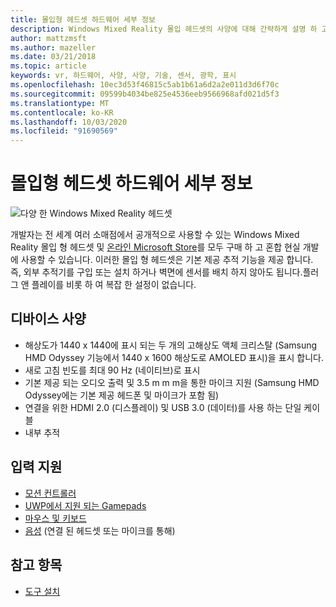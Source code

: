 ```yaml
---
title: 몰입형 헤드셋 하드웨어 세부 정보
description: Windows Mixed Reality 몰입 헤드셋의 사양에 대해 간략하게 설명 하 고 내부 추적을 사용 하 여 VR를 제공 합니다 (외부 설치 필요 없음).
author: mattzmsft
ms.author: mazeller
ms.date: 03/21/2018
ms.topic: article
keywords: vr, 하드웨어, 사양, 사양, 기술, 센서, 광학, 표시
ms.openlocfilehash: 10ec3d53f46815c5ab1b61a6d2a2e011d3d6f70c
ms.sourcegitcommit: 09599b4034be825e4536eeb9566968afd021d5f3
ms.translationtype: MT
ms.contentlocale: ko-KR
ms.lasthandoff: 10/03/2020
ms.locfileid: "91690569"
---
```

# <a name="immersive-headset-hardware-details"></a>몰입형 헤드셋 하드웨어 세부 정보

![다양 한 Windows Mixed Reality 헤드셋](images/MR-headsets.png)

개발자는 전 세계 여러 소매점에서 공개적으로 사용할 수 있는 Windows Mixed Reality 몰입 형 헤드셋 및 [온라인 Microsoft Store](https://www.microsoft.com/store/collections/VRandMixedrealityheadsets)를 모두 구매 하 고 혼합 현실 개발에 사용할 수 있습니다. 이러한 몰입 형 헤드셋은 기본 제공 추적 기능을 제공 합니다. 즉, 외부 추적기를 구입 또는 설치 하거나 벽면에 센서를 배치 하지 않아도 됩니다.플러그 앤 플레이를 비롯 하 여 복잡 한 설정이 없습니다.

## <a name="device-specifications"></a>디바이스 사양
* 해상도가 1440 x 1440에 표시 되는 두 개의 고해상도 액체 크리스탈 (Samsung HMD Odyssey 기능에서 1440 x 1600 해상도로 AMOLED 표시)을 표시 합니다.
* 새로 고침 빈도를 최대 90 Hz (네이티브)로 표시
* 기본 제공 되는 오디오 출력 및 3.5 m m m을 통한 마이크 지원 (Samsung HMD Odyssey에는 기본 제공 헤드폰 및 마이크가 포함 됨)
* 연결을 위한 HDMI 2.0 (디스플레이) 및 USB 3.0 (데이터)를 사용 하는 단일 케이블
* 내부 추적

## <a name="input-support"></a>입력 지원
* [모션 컨트롤러](../design/motion-controllers.md)
* [UWP에서 지원 되는 Gamepads](hardware-accessories.md)
* [마우스 및 키보드](hardware-accessories.md)
* [음성](../design/voice-input.md) (연결 된 헤드셋 또는 마이크를 통해)

## <a name="see-also"></a>참고 항목
* [도구 설치](../develop/install-the-tools.md)
